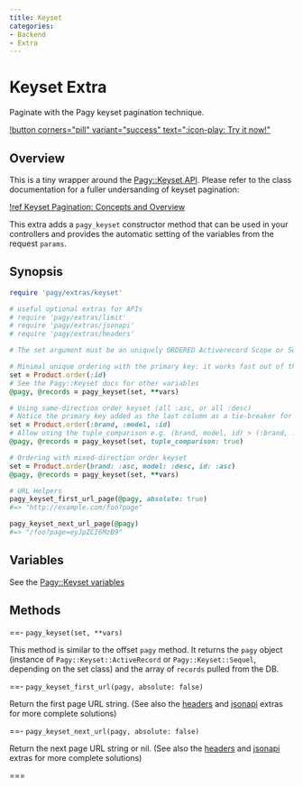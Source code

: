 ```yaml
---
title: Keyset
categories:
- Backend
- Extra
---
```


# Keyset Extra

Paginate with the Pagy keyset pagination technique. 

[!button corners="pill" variant="success" text=":icon-play: Try it now!"](/playground.md#3-demo-app)

## Overview

This is a tiny wrapper around the [Pagy::Keyset API](/docs/api/keyset.md). Please refer to the class documentation for a 
fuller undersanding of keyset pagination:

[!ref Keyset Pagination: Concepts and Overview](/docs/api/keyset.md)

This extra adds a `pagy_keyset` constructor method that can be used in your controllers and provides the automatic setting of the 
variables from the request `params`.

## Synopsis

```ruby pagy.rb (initializer)
require 'pagy/extras/keyset'

# useful optional extras for APIs
# require 'pagy/extras/limit'
# require 'pagy/extras/jsonapi'
# require 'pagy/extras/headers'
```

```ruby Controller (action)
# The set argument must be an uniquely ORDERED Activerecord Scope or Sequel Dataset 

# Minimal unique ordering with the primary key: it works fast out of the box 
set = Product.order(:id)
# See the Pagy::Keyset docs for other variables
@pagy, @records = pagy_keyset(set, **vars)

# Using same-direction order keyset (all :asc, or all :desc) 
# Notice the primary key added as the last column as a tie-breaker for uniqueness
set = Product.order(:brand, :model, :id)
# Allow using the tuple_comparison e.g. (brand, model, id) > (:brand, :model, :id)
@pagy, @records = pagy_keyset(set, tuple_comparison: true)

# Ordering with mixed-direction order keyset
set = Product.order(brand: :asc, model: :desc, id: :asc) 
@pagy, @records = pagy_keyset(set, **vars)

# URL Helpers
pagy_keyset_first_url_page(@pagy, absolute: true)
#=> "http://example.com/foo?page" 

pagy_keyset_next_url_page(@pagy)
#=> "/foo?page=eyJpZCI6MzB9"
```

## Variables

See the [Pagy::Keyset variables](/docs/api/keyset.md#variables)

## Methods

==- `pagy_keyset(set, **vars)`

This method is similar to the offset `pagy` method. It returns the `pagy` object (instance of `Pagy::Keyset::ActiveRecord` or 
`Pagy::Keyset::Sequel`, depending on the set class) and the array of `records` pulled from the DB.

==- `pagy_keyset_first_url(pagy, absolute: false)`

Return the first page URL string. (See also the [headers](headers.md) and [jsonapi](jsonapi.md) extras for more complete solutions)

==- `pagy_keyset_next_url(pagy, absolute: false)`

Return the next page URL string or nil. (See also the [headers](headers.md) and [jsonapi](jsonapi.md) extras for more complete solutions)

===

